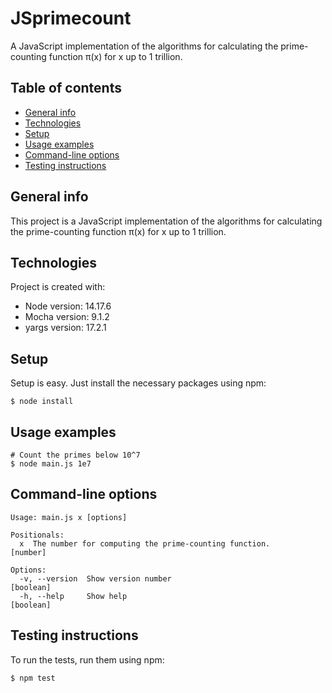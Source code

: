 # JSprimecount
A JavaScript implementation of the algorithms for calculating the prime-counting function π(x) for x up to 1 trillion.

## Table of contents
* [General info](#general-info)
* [Technologies](#technologies)
* [Setup](#setup)
* [Usage examples](#usage-examples)
* [Command-line options](#Command-line-options)
* [Testing instructions](#testing-instructions)

## General info
This project is a JavaScript implementation of the algorithms for calculating the prime-counting function π(x) for x up to 1 trillion.
	
## Technologies
Project is created with:
* Node version: 14.17.6
* Mocha version: 9.1.2
* yargs version: 17.2.1
	
## Setup
Setup is easy. Just install the necessary packages using npm: 

```
$ node install
```

## Usage examples

```
# Count the primes below 10^7
$ node main.js 1e7
```

## Command-line options

```
Usage: main.js x [options]

Positionals:
  x  The number for computing the prime-counting function.              [number]

Options:
  -v, --version  Show version number                                   [boolean]
  -h, --help     Show help                                             [boolean]
```

## Testing instructions
To run the tests, run them using npm:

```
$ npm test
```
